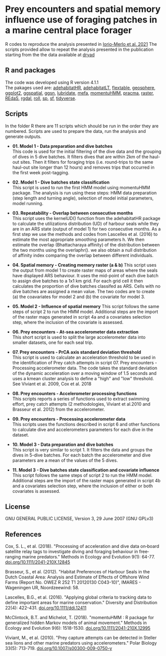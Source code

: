 # Prey encounters and spatial memory influence use of foraging patches in a marine central place forager
R codes to reproduce the analysis presented in [Iorio-Merlo et al. 2021](https://royalsocietypublishing.org/doi/10.1098/rspb.2021.2261)
The scripts provided allow to repeat the analysis presented in the publication starting from the the data available at [dryad](https://datadryad.org/stash/dataset/doi:10.5061/dryad.6q573n601)

## R and packages
The code was developed using R version 4.1.1  
The pakages used are: 
[adehabitatHR](https://rdocumentation.org/packages/adehabitatHR/versions/0.4.19),
[adehabitatLT](https://rdocumentation.org/packages/adehabitatLT/versions/0.3.25),
[flextable](https://rdocumentation.org/packages/flextable/versions/0.6.5), 
[geosphere](https://rdocumentation.org/packages/geosphere/versions/1.5-10), 
[ggplot2](https://rdocumentation.org/packages/ggplot2/versions/3.3.3), 
[ggspatial](https://rdocumentation.org/packages/ggspatial/versions/1.1.5), 
[ggsn](https://rdocumentation.org/packages/ggsn/versions/0.5.0), 
[lubridate](https://rdocumentation.org/packages/lubridate/versions/1.7.10),
[mefa](https://rdocumentation.org/packages/mefa/versions/3.2-7), 
[momentuHMM](https://rdocumentation.org/packages/momentuHMM/versions/1.5.2),
[pracma](https://rdocumentation.org/packages/pracma/versions/1.9.9),
[raster](https://rdocumentation.org/packages/raster/versions/3.4-10),
[REdaS](https://rdocumentation.org/packages/REdaS/versions/0.9.3),
[rgdal](https://rdocumentation.org/packages/rgdal/versions/1.5-23), 
[roll](https://rdocumentation.org/packages/roll/versions/1.1.6),
[sp](https://rdocumentation.org/packages/sp/versions/1.4-5), 
[sf](https://rdocumentation.org/packages/sf/versions/0.9-8), 
[tidyverse](https://rdocumentation.org/packages/tidyverse/versions/1.3.1). 
 

## Scripts
In the folder R there are 11 scripts which should be run in the order they are numbered. Scripts are used to prepare the data, run the analysis and generate outputs. 

* **01. Model 1 - Data preparation and dive batches**  
This code is used for the initial filtering of the dive data and the grouping of dives in 5 dive batches. It filters dives that are within 2km of the haul-out sites. Then it filters for foraging trips (i.e. round-trips to the same haul-out site longer than 12 hours) and removes trips that occurred in the first week post-tagging.

* **02. Model 1 - Dive batches state classification**  
This script is used to run the first HMM model using momentuHMM package. The analysis is run using these steps: HMM data preparation (step length and turning angle), selection of model initial parameters, model running. 

* **03. Repeatability - Overlap between consecutive months**  
This script uses the kernelUD() function from the adehabitatHR package to calculate the utilizations distribution (UD) of harbour seals while they are in an ARS state (output of model 1) for two consecutive months. As a first step we use the methods and codes from Lascelles et al. (2016) to estimate the most appropriate smoothing parameters h. We then estimate the overlap (Bhattacharaya affinity) of the distribution between the two months using the overlaphr(). we also obtain a null distribution of affinity index comparing the overlap between different individuals. 

* **04.  Spatial memory - Creating memory raster (a & b)**
This script uses the output from model 1 to create raster maps of areas where the seals have displayed ARS behaviour. It uses the mid-point of each dive batch to assign dive batches to a 1x1 km grid. For each grid cell it then calculates the proportion of dive batches classifed as ARS. Cells with no dive batches are assigned a mean value. The two codes are to create (a) the coavariates for model 2 and (b) the covariate for model 3.

* **05.  Model 2 - Influence of spatial memory**
This script follows the same steps of script 2 to run the HMM model. Additional steps are the import of the raster maps generated in script 4a and a covariates selection step, where the inclusion of the covariate is assessed.

* **06. Prey encounters - At-sea accelerometer data extraction**  
This short script is used to split the large accelerometer data into smaller datasets, one for each seal trip. 

* **07. Prey encounters - PrCA axis standard deviation threshold**  
This script is used to calculate an acceleration threshold to be used in the identification of Prey catch attempts in script 07. Prey encounters - Processing accelerometer data. The code takes the standard deviation of the dynamic acceleration over a moving window of 1.5 seconds and uses a kmean cluster analysis to define a "high" and "low" threshold. See Viviant et al. 2009, Cox et al. 2018

* **08. Prey encounters - Accelerometer processing functions**  
This scripts reports a series of functions used to extract swimming effort, prey catch attempts (2 methodologies, Viviant et al.2010 and Brasseur et al. 2012) from the accelerometer.

* **09. Prey encounters - Processing accelerometer data**  
This scripts uses the functions described in script 6 and other functions to calculate dive and accelerometers parameters for each dive in the dataset.

* **10. Model 3 - Data preparation and dive batches**  
This script is very similar to script 1. It filters the data and groups the dives in 5-dive batches. For each batch the accelerometer and dive parameters are a mean of the values of the 5 dives. 

* **11. Model 3 - Dive batches state classification and covariate influence**  
This script follows the same steps of script 2 to run the HMM model. Additional steps are the import of the raster maps generated in script 4b and a covariates selection step, where the inclusion of either or both covariates is assessed.

## License
GNU GENERAL PUBLIC LICENSE, Version 3, 29 June 2007 (GNU GPLv3)

## References
Cox, S. L., et al. (2018). "Processing of acceleration and dive data on‐board satellite relay tags to investigate diving and foraging behaviour in free‐ranging marine predators." Methods in Ecology and Evolution 9(1): 64-77. [doi.org/10.1111/2041-210X.12845](https://doi.org/10.1111/2041-210X.12845)

Brasseur, S., et al. (2012). "Habitat Preferences of Harbour Seals in the Dutch Coastal Area: Analysis and Estimate of Effects of Offshore Wind Farms (Report No. OWEZ R 252 T1 20120130 C043-10)", IMARES - Wageningen UR, Noordzeewind: 58.  

Lascelles, B.G., et al. (2016). "Applying global criteria to tracking data to define important areas for marine conservation." Diversity and Distribution 22(4): 422-431. [doi.org/10.1111/ddi.12411](https://doi.org/10.1111/ddi.12411)

McClintock, B.T. and Michelot, T. (2018). "momentuHMM : R package for generalized hidden Markov models of animal movement." Methods in Ecology and Evolution 9(6): 1518-1530. [doi.org/10.1111/2041-210X.12995](https://doi.org/10.1111/2041-210X.12995)

Viviant, M., et al. (2010). "Prey capture attempts can be detected in Steller sea lions and other marine predators using accelerometers." Polar Biology 33(5): 713-719. [doi.org/10.1007/s00300-009-0750-y](https://doi.org/10.1007/s00300-009-0750-y)
